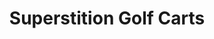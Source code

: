 ---
title: "Superstition Golf Carts"
url: /apache-junction/superstition-golf-carts/
shop: Allgemein
---